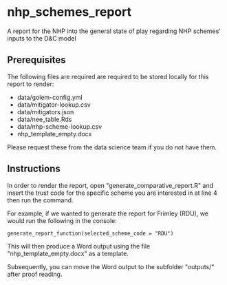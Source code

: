 # nhp_schemes_report
A report for the NHP into the general state of play regarding NHP schemes' inputs to the D&amp;C model

## Prerequisites

The following files are required are required to be stored locally for this report to render:

- data/golem-config.yml 
- data/mitigator-lookup.csv
- data/mitigators.json
- data/nee_table.Rds
- data/nhp-scheme-lookup.csv
- nhp_template_empty.docx

Please request these from the data science team if you do not have them. 

## Instructions

In order to render the report, open "generate_comparative_report.R" and insert the trust code for the specific scheme you are interested in at line 4 then run the command. 

For example, if we wanted to generate the report for Frimley (RDU), we would run the following in the console:

```
generate_report_function(selected_scheme_code = "RDU")
```

This will then produce a Word output using the file "nhp_template_empty.docx" as a template. 

Subsequently, you can move the Word output to the subfolder "outputs/" after proof reading.

